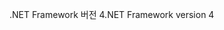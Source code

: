 <span data-ttu-id="605f1-101">.NET Framework 버전 4</span><span class="sxs-lookup"><span data-stu-id="605f1-101">.NET Framework version 4</span></span>